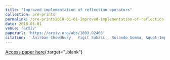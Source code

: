```yaml
---
title: "Improved implementation of reflection operators"
collection: pre-prints
permalink: /pre-prints2018-01-01-Improved-implementation-of-reflection-operators
date: 2018-01-01
venue: 'arXiv'
paperurl: 'https://arxiv.org/abs/1803.02466'
citation: ' Anirban Chowdhury,  Yigit Subasi,  Rolando Somma, &quot;Improved implementation of reflection operators.&quot; arXiv, (2018).'
---
```

[Access paper here](https://arxiv.org/abs/1803.02466){:target="_blank"}
